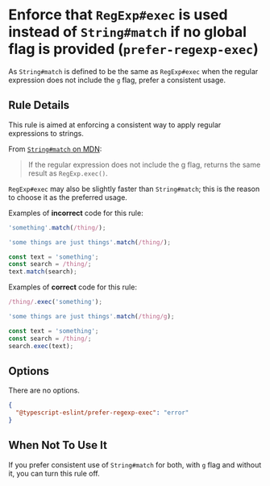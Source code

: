 # Enforce that `RegExp#exec` is used instead of `String#match` if no global flag is provided (`prefer-regexp-exec`)

As `String#match` is defined to be the same as `RegExp#exec` when the regular expression does not include the `g` flag, prefer a consistent usage.

## Rule Details

This rule is aimed at enforcing a consistent way to apply regular expressions to strings.

From [`String#match` on MDN](https://developer.mozilla.org/en-US/docs/Web/JavaScript/Reference/Global_Objects/String/match):

> If the regular expression does not include the g flag, returns the same result as `RegExp.exec()`.

`RegExp#exec` may also be slightly faster than `String#match`; this is the reason to choose it as the preferred usage.

Examples of **incorrect** code for this rule:

```ts
'something'.match(/thing/);

'some things are just things'.match(/thing/);

const text = 'something';
const search = /thing/;
text.match(search);
```

Examples of **correct** code for this rule:

```ts
/thing/.exec('something');

'some things are just things'.match(/thing/g);

const text = 'something';
const search = /thing/;
search.exec(text);
```

## Options

There are no options.

```json
{
  "@typescript-eslint/prefer-regexp-exec": "error"
}
```

## When Not To Use It

If you prefer consistent use of `String#match` for both, with `g` flag and without it, you can turn this rule off.
